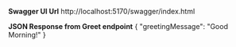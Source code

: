 **Swagger UI Url**
 http://localhost:5170/swagger/index.html


**JSON Response from Greet endpoint**
{
  "greetingMessage": "Good Morning!"
}